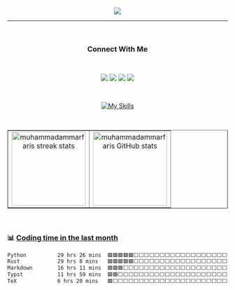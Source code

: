 <br>
<p align="center">
  <img src="https://readme-typing-svg.herokuapp.com/?lines=Hi%20there;I'm+Muhammad+Ammar+Faris+Fauzi;A+Front-End+Mobile+Developer&font=Fira%20Code&color=%white&center=true&width=500&height=30">
</p>

<hr>

<br>

<h3 align="center">Connect With Me</h3>

<br>
<p align="center">
  <a target="_blank" href="https://www.linkedin.com/in/ammar-faris-fauzi-339260295/"><img src="https://img.shields.io/badge/-LinkedIn-000000?style=for-the-badge&logo=Linkedin&logoColor=0077B5"></a>
  <a target="_blank" href="https://open.spotify.com/user/31zc2a4hozn3awzskii3xce6b5xq?si=a64484a08ffb4cea"><img src="https://img.shields.io/badge/Spotify-000000?style=for-the-badge&logo=spotify&logoColor=1ED760"></a>
  <a target="_blank" href="https://dribbble.com/Shion12"><img src="https://img.shields.io/badge/Dribbble-000000?style=for-the-badge&logo=dribbble&logoColor=EA4C89"></a>
  <a target="_blank" href="https://www.instagram.com/onekebabplease._/?utm_source=ig_web_button_share_sheet"><img src="https://img.shields.io/badge/Instagram-000000?style=for-the-badge&logo=instagram&logoColor=E4405F"></a>
</p>
<br>

<p align="center">
  <a href="https://skillicons.dev">
    <img src="https://skillicons.dev/icons?i=html,css,js,java,dart,laravel,flutter,vscode,figma,github,mint" alt="My Skills">
  </a>
</p>


<br>

<table align="center" border="1" cellpadding="10" cellspacing="0">
  <tr>
    <td align="center">
      <a href="https://github.com/muhammadammarfaris">
        <img height="169em" src="https://github-readme-streak-stats.herokuapp.com/?user=muhammadammarfaris&theme=tokyonight&cache_seconds=86400" alt="muhammadammarfaris streak stats"/>
      </a>
    </td>
    <td align="center">
      <a href="https://github.com/muhammadammarfaris">
        <img height="169em" src="https://github-readme-stats.vercel.app/api?username=muhammadammarfaris&show_icons=true&locale=en&layout=compact&theme=tokyonight&cache_seconds=86400" alt="muhammadammarfaris GitHub stats"/>
      </a>
    </td>
  </tr>
</table>
<br>

### :bar_chart: [Coding time in the last month](https://github.com/muety/wakapi)

<!--START_SECTION:waka-->

```txt
Python          29 hrs 26 mins  🟩🟩🟩🟩🟩⬜⬜⬜⬜⬜⬜⬜⬜⬜⬜⬜⬜⬜⬜⬜⬜⬜⬜⬜⬜   20.61 %
Rust            29 hrs 8 mins   🟩🟩🟩🟩🟩⬜⬜⬜⬜⬜⬜⬜⬜⬜⬜⬜⬜⬜⬜⬜⬜⬜⬜⬜⬜   20.41 %
Markdown        16 hrs 11 mins  🟩🟩🟩⬜⬜⬜⬜⬜⬜⬜⬜⬜⬜⬜⬜⬜⬜⬜⬜⬜⬜⬜⬜⬜⬜   11.33 %
Typst           11 hrs 59 mins  🟩🟩⬜⬜⬜⬜⬜⬜⬜⬜⬜⬜⬜⬜⬜⬜⬜⬜⬜⬜⬜⬜⬜⬜⬜   08.40 %
TeX             6 hrs 20 mins   🟩⬜⬜⬜⬜⬜⬜⬜⬜⬜⬜⬜⬜⬜⬜⬜⬜⬜⬜⬜⬜⬜⬜⬜⬜   04.44 %
```

<!--END_SECTION:waka-->
